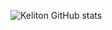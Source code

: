 ![Keliton GitHub stats](https://github-readme-stats.vercel.app/api?username=KelitonVougan&show_icons=true&theme=dark)
